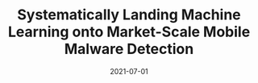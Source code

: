 ---
title: "Systematically Landing Machine Learning onto Market-Scale Mobile Malware Detection"
collection: publications
permalink: /publication/tpds-apichecker
date: 2021-07-01
venue: "TPDS 2021"
type: 'trans'
selected: 'false'
pdf: 'tpds21-apichecker.pdf'
authors: 'Liangyi Gong, Hao Lin, Zhenhua Li, Feng Qian, Yang Li, Xiaobo Ma, and Yunhao Liu'
repo: https://apichecker.github.io/
---